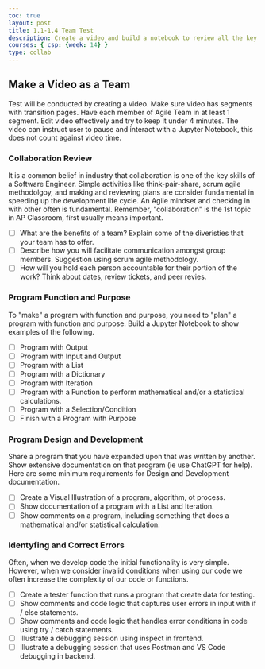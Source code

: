 ```yaml
---
toc: true
layout: post
title: 1.1-1.4 Team Test
description: Create a video and build a notebook to review all the key questions from Big Idea 1
courses: { csp: {week: 14} }
type: collab
---
```


## Make a Video as a Team

Test will be conducted by creating a video.  Make sure video has segments with transition pages.  Have each member of Agile Team in at least 1 segment.  Edit video effectively and try to keep it under 4 minutes.  The video can instruct user to pause and interact with a Jupyter Notebook, this does not count against video time.

### Collaboration Review

It is a common belief in industry that collaboration is one of the key skills of a Software Engineer.  Simple activities like think-pair-share, scrum agile methodolgoy, and making and reviewing plans are consider fundamental in speeding up the development life cycle.  An Agile mindset and checking in with other often is fundamental.  Remember, "collaboration" is the 1st topic in AP Classroom, first usually means important.

- [ ] What are the benefits of a team?  Explain some of the diveristies that your team has to offer.
- [ ] Describe how you will facilitate communication amongst group members.  Suggestion using scrum agile methodology.
- [ ] How will you hold each person accountable for their portion of the work?  Think about dates, review tickets, and peer revies.

### Program Function and Purpose

To "make" a program with function and purpose, you need to "plan" a program with function and purpose.  Build a Jupyter Notebook to show examples of the following.

- [ ] Program with Output
- [ ] Program with Input and Output
- [ ] Program with a List
- [ ] Program with a Dictionary
- [ ] Program with Iteration
- [ ] Program with a Function to perform mathematical and/or a statistical calculations.
- [ ] Program with a Selection/Condition
- [ ] Finish with a Program with Purpose

### Program Design and Development

Share a program that you have expanded upon that was written by another.  Show extensive documentation on that program (ie use ChatGPT for help).  Here are some minimum requirements for Design and Development documentation.

- [ ] Create a Visual Illustration of a program, algorithm, ot process.
- [ ] Show documentation of a program with a List and Iteration.
- [ ] Show comments on a program, including something that does a mathematical and/or statistical calculation.

### Identyfing and Correct Errors

Often, when we develop code the initial functionality is very simple.  However, when we consider invalid conditions when using our code we often increase the complexity of our code or functions.

- [ ] Create a tester function that runs a program that create data for testing.
- [ ] Show comments and code logic that captures user errors in input with if / else statements.
- [ ] Show comments and code logic that handles error conditions in code using try / catch statements.
- [ ] Illustrate a debugging session using inspect in frontend.
- [ ] Illustrate a debugging session that uses Postman and VS Code debugging in backend.
